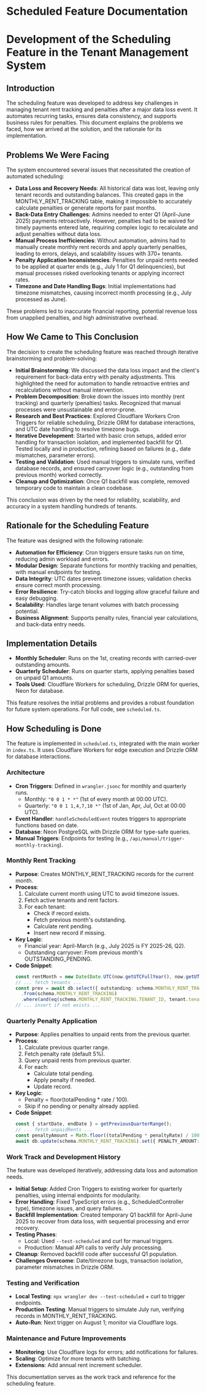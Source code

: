 # Scheduled Feature Documentation

# Development of the Scheduling Feature in the Tenant Management System

## Introduction

The scheduling feature was developed to address key challenges in managing tenant rent tracking and penalties after a major data loss event. It automates recurring tasks, ensures data consistency, and supports business rules for penalties. This document explains the problems we faced, how we arrived at the solution, and the rationale for its implementation.

## Problems We Were Facing

The system encountered several issues that necessitated the creation of automated scheduling:

- **Data Loss and Recovery Needs**: All historical data was lost, leaving only tenant records and outstanding balances. This created gaps in the MONTHLY_RENT_TRACKING table, making it impossible to accurately calculate penalties or generate reports for past months.
- **Back-Data Entry Challenges**: Admins needed to enter Q1 (April-June 2025) payments retroactively. However, penalties had to be waived for timely payments entered late, requiring complex logic to recalculate and adjust penalties without data loss.
- **Manual Process Inefficiencies**: Without automation, admins had to manually create monthly rent records and apply quarterly penalties, leading to errors, delays, and scalability issues with 370+ tenants.
- **Penalty Application Inconsistencies**: Penalties for unpaid rents needed to be applied at quarter ends (e.g., July 1 for Q1 delinquencies), but manual processes risked overlooking tenants or applying incorrect rates.
- **Timezone and Date Handling Bugs**: Initial implementations had timezone mismatches, causing incorrect month processing (e.g., July processed as June).

These problems led to inaccurate financial reporting, potential revenue loss from unapplied penalties, and high administrative overhead.

## How We Came to This Conclusion

The decision to create the scheduling feature was reached through iterative brainstorming and problem-solving:

- **Initial Brainstorming**: We discussed the data loss impact and the client's requirement for back-data entry with penalty adjustments. This highlighted the need for automation to handle retroactive entries and recalculations without manual intervention.
- **Problem Decomposition**: Broke down the issues into monthly (rent tracking) and quarterly (penalties) tasks. Recognized that manual processes were unsustainable and error-prone.
- **Research and Best Practices**: Explored Cloudflare Workers Cron Triggers for reliable scheduling, Drizzle ORM for database interactions, and UTC date handling to resolve timezone bugs.
- **Iterative Development**: Started with basic cron setups, added error handling for transaction isolation, and implemented backfill for Q1. Tested locally and in production, refining based on failures (e.g., date mismatches, parameter errors).
- **Testing and Validation**: Used manual triggers to simulate runs, verified database records, and ensured carryover logic (e.g., outstanding from previous month) worked correctly.
- **Cleanup and Optimization**: Once Q1 backfill was complete, removed temporary code to maintain a clean codebase.

This conclusion was driven by the need for reliability, scalability, and accuracy in a system handling hundreds of tenants.

## Rationale for the Scheduling Feature

The feature was designed with the following rationale:

- **Automation for Efficiency**: Cron triggers ensure tasks run on time, reducing admin workload and errors.
- **Modular Design**: Separate functions for monthly tracking and penalties, with manual endpoints for testing.
- **Data Integrity**: UTC dates prevent timezone issues; validation checks ensure correct month processing.
- **Error Resilience**: Try-catch blocks and logging allow graceful failure and easy debugging.
- **Scalability**: Handles large tenant volumes with batch processing potential.
- **Business Alignment**: Supports penalty rules, financial year calculations, and back-data entry needs.

## Implementation Details

- **Monthly Scheduler**: Runs on the 1st, creating records with carried-over outstanding amounts.
- **Quarterly Scheduler**: Runs on quarter starts, applying penalties based on unpaid Q1 amounts.
- **Tools Used**: Cloudflare Workers for scheduling, Drizzle ORM for queries, Neon for database.

This feature resolves the initial problems and provides a robust foundation for future system operations. For full code, see `scheduled.ts`.

## How Scheduling is Done

The feature is implemented in `scheduled.ts`, integrated with the main worker in `index.ts`. It uses Cloudflare Workers for edge execution and Drizzle ORM for database interactions.

### Architecture

- **Cron Triggers**: Defined in `wrangler.jsonc` for monthly and quarterly runs.
  - Monthly: `"0 0 1 * *"` (1st of every month at 00:00 UTC).
  - Quarterly: `"0 0 1 1,4,7,10 *"` (1st of Jan, Apr, Jul, Oct at 00:00 UTC).
- **Event Handler**: `handleScheduledEvent` routes triggers to appropriate functions based on date.
- **Database**: Neon PostgreSQL with Drizzle ORM for type-safe queries.
- **Manual Triggers**: Endpoints for testing (e.g., `/api/manual/trigger-monthly-tracking`).

### Monthly Rent Tracking

- **Purpose**: Creates MONTHLY_RENT_TRACKING records for the current month.
- **Process**:
  1. Calculate current month using UTC to avoid timezone issues.
  2. Fetch active tenants and rent factors.
  3. For each tenant:
     - Check if record exists.
     - Fetch previous month's outstanding.
     - Calculate rent pending.
     - Insert new record if missing.
- **Key Logic**:
  - Financial year: April-March (e.g., July 2025 is FY 2025-26, Q2).
  - Outstanding carryover: From previous month's OUTSTANDING_PENDING.
- **Code Snippet**:
  ```typescript
  const rentMonth = new Date(Date.UTC(now.getUTCFullYear(), now.getUTCMonth(), 1));
  // ... fetch tenants ...
  const prev = await db.select({ outstanding: schema.MONTHLY_RENT_TRACKING.OUTSTANDING_PENDING })
    .from(schema.MONTHLY_RENT_TRACKING)
    .where(and(eq(schema.MONTHLY_RENT_TRACKING.TENANT_ID, tenant.tenantId), eq(schema.MONTHLY_RENT_TRACKING.RENT_MONTH, prevMonth)));
  // ... insert if not exists ...
  ```

### Quarterly Penalty Application

- **Purpose**: Applies penalties to unpaid rents from the previous quarter.
- **Process**:
  1. Calculate previous quarter range.
  2. Fetch penalty rate (default 5%).
  3. Query unpaid rents from previous quarter.
  4. For each:
     - Calculate total pending.
     - Apply penalty if needed.
     - Update record.
- **Key Logic**:
  - Penalty = floor(totalPending * rate / 100).
  - Skip if no pending or penalty already applied.
- **Code Snippet**:
  ```typescript
  const { startDate, endDate } = getPreviousQuarterRange();
  // ... fetch unpaidRents ...
  const penaltyAmount = Math.floor((totalPending * penaltyRate) / 100);
  await db.update(schema.MONTHLY_RENT_TRACKING).set({ PENALTY_AMOUNT: penaltyAmount /* ... */ }).where(eq(schema.MONTHLY_RENT_TRACKING.ID, record.trackingId));
  ```

### Work Track and Development History

The feature was developed iteratively, addressing data loss and automation needs.

- **Initial Setup**: Added Cron Triggers to existing worker for quarterly penalties, using internal endpoints for modularity.
- **Error Handling**: Fixed TypeScript errors (e.g., ScheduledController type), timezone issues, and query failures.
- **Backfill Implementation**: Created temporary Q1 backfill for April-June 2025 to recover from data loss, with sequential processing and error recovery.
- **Testing Phases**:
  - Local: Used `--test-scheduled` and curl for manual triggers.
  - Production: Manual API calls to verify July processing.
- **Cleanup**: Removed backfill code after successful Q1 population.
- **Challenges Overcome**: Date/timezone bugs, transaction isolation, parameter mismatches in Drizzle ORM.

### Testing and Verification

- **Local Testing**: `npx wrangler dev --test-scheduled` + curl to trigger endpoints.
- **Production Testing**: Manual triggers to simulate July run, verifying records in MONTHLY_RENT_TRACKING.
- **Auto-Run**: Next trigger on August 1; monitor via Cloudflare logs.

### Maintenance and Future Improvements

- **Monitoring**: Use Cloudflare logs for errors; add notifications for failures.
- **Scaling**: Optimize for more tenants with batching.
- **Extensions**: Add annual rent increment scheduler.

This documentation serves as the work track and reference for the scheduling feature.